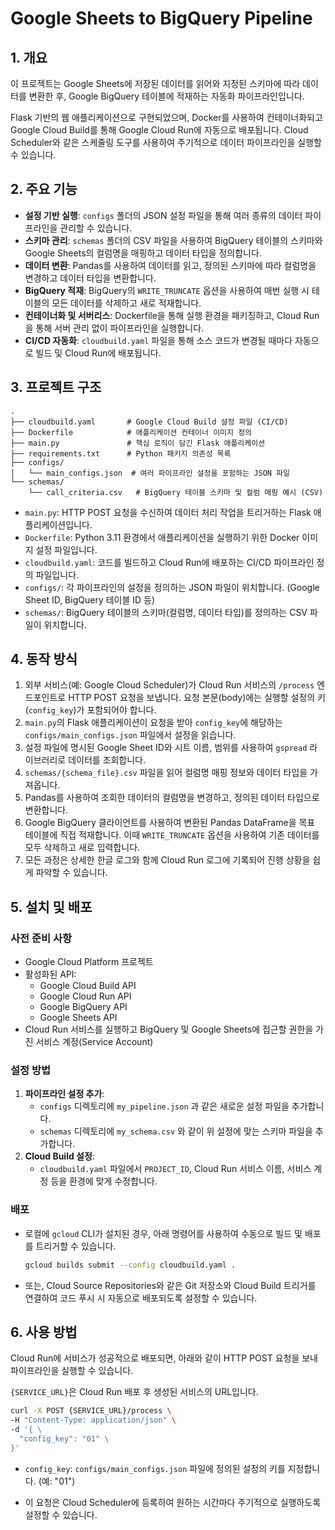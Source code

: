 # Google Sheets to BigQuery Pipeline

## 1. 개요

이 프로젝트는 Google Sheets에 저장된 데이터를 읽어와 지정된 스키마에 따라 데이터를 변환한 후, Google BigQuery 테이블에 적재하는 자동화 파이프라인입니다.

Flask 기반의 웹 애플리케이션으로 구현되었으며, Docker를 사용하여 컨테이너화되고 Google Cloud Build를 통해 Google Cloud Run에 자동으로 배포됩니다. Cloud Scheduler와 같은 스케줄링 도구를 사용하여 주기적으로 데이터 파이프라인을 실행할 수 있습니다.

## 2. 주요 기능

-   **설정 기반 실행**: `configs` 폴더의 JSON 설정 파일을 통해 여러 종류의 데이터 파이프라인을 관리할 수 있습니다.
-   **스키마 관리**: `schemas` 폴더의 CSV 파일을 사용하여 BigQuery 테이블의 스키마와 Google Sheets의 컬럼명을 매핑하고 데이터 타입을 정의합니다.
-   **데이터 변환**: Pandas를 사용하여 데이터를 읽고, 정의된 스키마에 따라 컬럼명을 변경하고 데이터 타입을 변환합니다.
-   **BigQuery 적재**: BigQuery의 `WRITE_TRUNCATE` 옵션을 사용하여 매번 실행 시 테이블의 모든 데이터를 삭제하고 새로 적재합니다.
-   **컨테이너화 및 서버리스**: Dockerfile을 통해 실행 환경을 패키징하고, Cloud Run을 통해 서버 관리 없이 파이프라인을 실행합니다.
-   **CI/CD 자동화**: `cloudbuild.yaml` 파일을 통해 소스 코드가 변경될 때마다 자동으로 빌드 및 Cloud Run에 배포됩니다.

## 3. 프로젝트 구조

```
.
├── cloudbuild.yaml       # Google Cloud Build 설정 파일 (CI/CD)
├── Dockerfile            # 애플리케이션 컨테이너 이미지 정의
├── main.py               # 핵심 로직이 담긴 Flask 애플리케이션
├── requirements.txt      # Python 패키지 의존성 목록
├── configs/
│   └── main_configs.json  # 여러 파이프라인 설정을 포함하는 JSON 파일
└── schemas/
    └── call_criteria.csv   # BigQuery 테이블 스키마 및 컬럼 매핑 예시 (CSV)
```

-   `main.py`: HTTP POST 요청을 수신하여 데이터 처리 작업을 트리거하는 Flask 애플리케이션입니다.
-   `Dockerfile`: Python 3.11 환경에서 애플리케이션을 실행하기 위한 Docker 이미지 설정 파일입니다.
-   `cloudbuild.yaml`: 코드를 빌드하고 Cloud Run에 배포하는 CI/CD 파이프라인 정의 파일입니다.
-   `configs/`: 각 파이프라인의 설정을 정의하는 JSON 파일이 위치합니다. (Google Sheet ID, BigQuery 테이블 ID 등)
-   `schemas/`: BigQuery 테이블의 스키마(컬럼명, 데이터 타입)를 정의하는 CSV 파일이 위치합니다.

## 4. 동작 방식

1.  외부 서비스(예: Google Cloud Scheduler)가 Cloud Run 서비스의 `/process` 엔드포인트로 HTTP POST 요청을 보냅니다. 요청 본문(body)에는 실행할 설정의 키(`config_key`)가 포함되어야 합니다.
2.  `main.py`의 Flask 애플리케이션이 요청을 받아 `config_key`에 해당하는 `configs/main_configs.json` 파일에서 설정을 읽습니다.
3.  설정 파일에 명시된 Google Sheet ID와 시트 이름, 범위를 사용하여 `gspread` 라이브러리로 데이터를 조회합니다.
4.  `schemas/{schema_file}.csv` 파일을 읽어 컬럼명 매핑 정보와 데이터 타입을 가져옵니다.
5.  Pandas를 사용하여 조회한 데이터의 컬럼명을 변경하고, 정의된 데이터 타입으로 변환합니다.
6.  Google BigQuery 클라이언트를 사용하여 변환된 Pandas DataFrame을 목표 테이블에 직접 적재합니다. 이때 `WRITE_TRUNCATE` 옵션을 사용하여 기존 데이터를 모두 삭제하고 새로 입력합니다.
7.  모든 과정은 상세한 한글 로그와 함께 Cloud Run 로그에 기록되어 진행 상황을 쉽게 파악할 수 있습니다.

## 5. 설치 및 배포

### 사전 준비 사항

-   Google Cloud Platform 프로젝트
-   활성화된 API:
    -   Google Cloud Build API
    -   Google Cloud Run API
    -   Google BigQuery API
    -   Google Sheets API
-   Cloud Run 서비스를 실행하고 BigQuery 및 Google Sheets에 접근할 권한을 가진 서비스 계정(Service Account)

### 설정 방법

1.  **파이프라인 설정 추가**:
    -   `configs` 디렉토리에 `my_pipeline.json` 과 같은 새로운 설정 파일을 추가합니다.
    -   `schemas` 디렉토리에 `my_schema.csv` 와 같이 위 설정에 맞는 스키마 파일을 추가합니다.
2.  **Cloud Build 설정**:
    -   `cloudbuild.yaml` 파일에서 `PROJECT_ID`, Cloud Run 서비스 이름, 서비스 계정 등을 환경에 맞게 수정합니다.

### 배포

-   로컬에 `gcloud` CLI가 설치된 경우, 아래 명령어를 사용하여 수동으로 빌드 및 배포를 트리거할 수 있습니다.

    ```bash
    gcloud builds submit --config cloudbuild.yaml .
    ```

-   또는, Cloud Source Repositories와 같은 Git 저장소와 Cloud Build 트리거를 연결하여 코드 푸시 시 자동으로 배포되도록 설정할 수 있습니다.

## 6. 사용 방법

Cloud Run에 서비스가 성공적으로 배포되면, 아래와 같이 HTTP POST 요청을 보내 파이프라인을 실행할 수 있습니다.

`{SERVICE_URL}`은 Cloud Run 배포 후 생성된 서비스의 URL입니다.

```bash
curl -X POST {SERVICE_URL}/process \
-H "Content-Type: application/json" \
-d '{ \
  "config_key": "01" \
}'
```

-   `config_key`: `configs/main_configs.json` 파일에 정의된 설정의 키를 지정합니다. (예: "01")

-   이 요청은 Cloud Scheduler에 등록하여 원하는 시간마다 주기적으로 실행하도록 설정할 수 있습니다.
